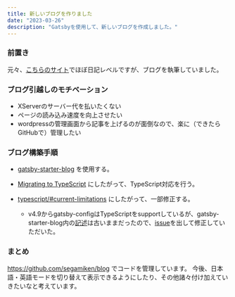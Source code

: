 ```yaml
---
title: 新しいブログを作りました
date: "2023-03-26"
description: "Gatsbyを使用して、新しいブログを作成しました。"
---
```


### 前置き
元々、[こちらのサイト](https://ken-japanmalaysia.com/)でほぼ日記レベルですが、ブログを執筆していました。

### ブログ引越しのモチベーション
- XServerのサーバー代を払いたくない
- ページの読み込み速度を向上させたい   
- wordpressの管理画面から記事を上げるのが面倒なので、楽に（できたらGitHubで）管理したい

### ブログ構築手順

- [gatsby-starter-blog](https://www.gatsbyjs.com/starters/gatsbyjs/gatsby-starter-blog) を使用する。

- [Migrating to TypeScript](https://www.gatsbyjs.com/docs/how-to/custom-configuration/typescript/#migrating-to-typescript) にしたがって、TypeScript対応を行う。

- [typescript/#current-limitations](https://www.gatsbyjs.com/docs/how-to/custom-configuration/typescript/#parcel-typescript-features) にしたがって、一部修正する。
  - v4.9からgatsby-configはTypeScriptをsupportしているが、gatsby-starter-blog内の[記述](https://github.com/gatsbyjs/gatsby-starter-blog/blob/aa1a3ce37b656f6264ca4c267f0e9207b7660af4/src/pages/using-typescript.tsx#L23-L24)は古いままだったので、[issue](https://github.com/gatsbyjs/gatsby/issues/37550)を出して修正していただいた。

### まとめ

https://github.com/segamiken/blog でコードを管理しています。
今後、日本語・英語モードを切り替えて表示できるようにしたり、その他諸々付け加えていきたいなと考えています。
